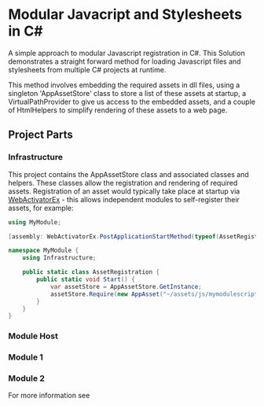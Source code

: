 ﻿# Modular Javacript and Stylesheets in C#

A simple approach to modular Javascript registration in C#. This Solution demonstrates a straight forward 
method for loading Javascript files and stylesheets from multiple C# projects at runtime.

This method involves embedding the required assets in dll files, using a singleton 'AppAssetStore' class 
to store a list of these assets at startup, a VirtualPathProvider to give us access to the embedded assets,
and a couple of HtmlHelpers to simplify rendering of these assets to a web page.

## Project Parts
### Infrastructure
This project contains the AppAssetStore class and associated classes and helpers. These classes allow the
registration and rendering of required assets. Registration of an asset would typically take place at startup 
via [WebActivatorEx](https://www.nuget.org/packages/WebActivatorEx/) - this allows independent modules to 
self-register their assets, for example:

```csharp
using MyModule;

[assembly: WebActivatorEx.PostApplicationStartMethod(typeof(AssetRegistration), "Start")]

namespace MyModule {
    using Infrastructure;

    public static class AssetRegistration {
        public static void Start() {
            var assetStore = AppAssetStore.GetInstance;
            assetStore.Require(new AppAsset("~/assets/js/mymodulescript.js", AssetType.ScriptFile), false);
        }
    }
}
```



### Module Host



### Module 1

### Module 2

For more information see 

